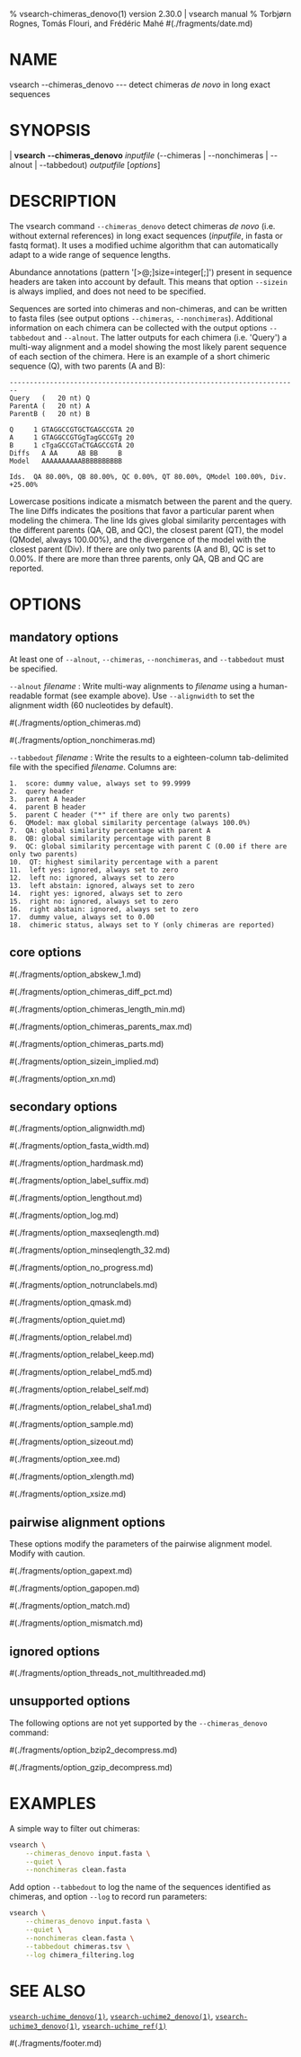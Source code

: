 % vsearch-chimeras_denovo(1) version 2.30.0 | vsearch manual
% Torbjørn Rognes, Tomás Flouri, and Frédéric Mahé
#(./fragments/date.md)

# NAME

vsearch \-\-chimeras_denovo --- detect chimeras *de novo* in long exact sequences


# SYNOPSIS

| **vsearch** **\-\-chimeras_denovo** _inputfile_ (\-\-chimeras | \-\-nonchimeras | \-\-alnout | \-\-tabbedout) _outputfile_ \[_options_]


# DESCRIPTION

The vsearch command `--chimeras_denovo` detect chimeras *de novo*
(i.e. without external references) in long exact sequences
(*inputfile*, in fasta or fastq format). It uses a modified uchime
algorithm that can automatically adapt to a wide range of sequence
lengths.

Abundance annotations (pattern '[>@;]size=integer[;]') present in
sequence headers are taken into account by default. This means that
option `--sizein` is always implied, and does not need to be
specified.

Sequences are sorted into chimeras and non-chimeras, and can be
written to fasta files (see output options `--chimeras`,
`--nonchimeras`). Additional information on each chimera can be
collected with the output options `--tabbedout` and `--alnout`. The
latter outputs for each chimera (i.e. 'Query') a multi-way alignment
and a model showing the most likely parent sequence of each section of
the chimera. Here is an example of a short chimeric sequence (Q), with
two parents (A and B):

```text
------------------------------------------------------------------------
Query   (   20 nt) Q
ParentA (   20 nt) A
ParentB (   20 nt) B

Q     1 GTAGGCCGTGCTGAGCCGTA 20
A     1 GTAGGCCGTGgTagGCCGTg 20
B     1 cTgaGCCGTaCTGAGCCGTA 20
Diffs   A AA     AB BB     B
Model   AAAAAAAAAABBBBBBBBBB

Ids.  QA 80.00%, QB 80.00%, QC 0.00%, QT 80.00%, QModel 100.00%, Div. +25.00%
```

Lowercase positions indicate a mismatch between the parent and the
query. The line Diffs indicates the positions that favor a particular
parent when modeling the chimera. The line Ids gives global similarity
percentages with the different parents (QA, QB, and QC), the closest
parent (QT), the model (QModel, always 100.00%), and the divergence of
the model with the closest parent (Div). If there are only two parents
(A and B), QC is set to 0.00%. If there are more than three parents,
only QA, QB and QC are reported.


# OPTIONS

## mandatory options

At least one of `--alnout`, `--chimeras`, `--nonchimeras`, and
`--tabbedout` must be specified.

`--alnout` *filename*
: Write multi-way alignments to *filename* using a human-readable
  format (see example above). Use `--alignwidth` to set the alignment
  width (60 nucleotides by default).

#(./fragments/option_chimeras.md)

#(./fragments/option_nonchimeras.md)

`--tabbedout` *filename*
: Write the results to a eighteen-column tab-delimited file with the
  specified *filename*. Columns are:

    1.  score: dummy value, always set to 99.9999
    2.  query header
    3.  parent A header
    4.  parent B header
    5.  parent C header ("*" if there are only two parents)
    6.  QModel: max global similarity percentage (always 100.0%)
    7.  QA: global similarity percentage with parent A
    8.  QB: global similarity percentage with parent B
    9.  QC: global similarity percentage with parent C (0.00 if there are only two parents)
    10.  QT: highest similarity percentage with a parent
    11.  left yes: ignored, always set to zero
    12.  left no: ignored, always set to zero
    13.  left abstain: ignored, always set to zero
    14.  right yes: ignored, always set to zero
    15.  right no: ignored, always set to zero
    16.  right abstain: ignored, always set to zero
    17.  dummy value, always set to 0.00
    18.  chimeric status, always set to Y (only chimeras are reported)


## core options

#(./fragments/option_abskew_1.md)

#(./fragments/option_chimeras_diff_pct.md)

#(./fragments/option_chimeras_length_min.md)

#(./fragments/option_chimeras_parents_max.md)

#(./fragments/option_chimeras_parts.md)

#(./fragments/option_sizein_implied.md)

#(./fragments/option_xn.md)


## secondary options

#(./fragments/option_alignwidth.md)

#(./fragments/option_fasta_width.md)

#(./fragments/option_hardmask.md)

#(./fragments/option_label_suffix.md)

#(./fragments/option_lengthout.md)

#(./fragments/option_log.md)

#(./fragments/option_maxseqlength.md)

#(./fragments/option_minseqlength_32.md)

#(./fragments/option_no_progress.md)

#(./fragments/option_notrunclabels.md)

#(./fragments/option_qmask.md)

#(./fragments/option_quiet.md)

#(./fragments/option_relabel.md)

#(./fragments/option_relabel_keep.md)

#(./fragments/option_relabel_md5.md)

#(./fragments/option_relabel_self.md)

#(./fragments/option_relabel_sha1.md)

#(./fragments/option_sample.md)

#(./fragments/option_sizeout.md)

#(./fragments/option_xee.md)

#(./fragments/option_xlength.md)

#(./fragments/option_xsize.md)


## pairwise alignment options

These options modify the parameters of the pairwise alignment
model. Modify with caution.

#(./fragments/option_gapext.md)

#(./fragments/option_gapopen.md)

#(./fragments/option_match.md)

#(./fragments/option_mismatch.md)


## ignored options

#(./fragments/option_threads_not_multithreaded.md)


## unsupported options

The following options are not yet supported by the `--chimeras_denovo`
command:

#(./fragments/option_bzip2_decompress.md)

#(./fragments/option_gzip_decompress.md)


# EXAMPLES

A simple way to filter out chimeras:

```sh
vsearch \
    --chimeras_denovo input.fasta \
    --quiet \
    --nonchimeras clean.fasta
```

Add option `--tabbedout` to log the name of the sequences identified
as chimeras, and option `--log` to record run parameters:

```sh
vsearch \
    --chimeras_denovo input.fasta \
    --quiet \
    --nonchimeras clean.fasta \
    --tabbedout chimeras.tsv \
    --log chimera_filtering.log
```


# SEE ALSO

[`vsearch-uchime_denovo(1)`](./commands/vsearch-uchime_denovo.1.md),
[`vsearch-uchime2_denovo(1)`](../formats/vsearch-uchime2_denovo.1.md),
[`vsearch-uchime3_denovo(1)`](../formats/vsearch-uchime3_denovo.1.md),
[`vsearch-uchime_ref(1)`](../formats/vsearch-uchime_ref.1.md)


#(./fragments/footer.md)
